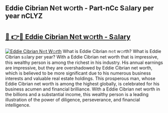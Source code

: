 ## Eddie Cibrian N𝚎t w𝚘rth - Part-nCc S𝚊lary per year nCLYZ

# <h2><a href="http://gc2m71q.nevu.top/?p=Eddie+Cibrian">🔗 👉🔴 Eddie Cibrian N𝚎t w𝚘rth - S𝚊lary</a></h2>

[![Eddie Cibrian N𝚎t W𝚘rth](https://i.imgur.com/Oavwk0R.jpeg)](http://gc2m71q.nevu.top/?p=Eddie+Cibrian)
What is Eddie Cibrian n𝚎t w𝚘rth? What is Eddie Cibrian s𝚊lary per year?
With a Eddie Cibrian net worth that is impressive, this wealthy person is among the richest in his industry. His annual earnings are impressive, but they are overshadowed by Eddie Cibrian net worth, which is believed to be more significant due to his numerous business interests and valuable real estate holdings. This prosperous man, whose Eddie Cibrian net worth is among the highest globally, is celebrated for his business acumen and financial brilliance. With a Eddie Cibrian net worth in the billions and a substantial income, this wealthy person is a leading illustration of the power of diligence, perseverance, and financial intelligence.
